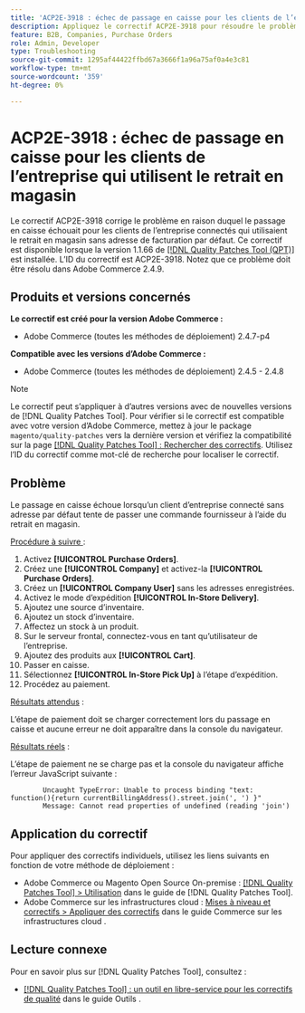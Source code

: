 ```yaml
---
title: 'ACP2E-3918 : échec de passage en caisse pour les clients de l’entreprise qui utilisent le retrait en magasin'
description: Appliquez le correctif ACP2E-3918 pour résoudre le problème d’Adobe Commerce en raison duquel le passage en caisse échoue pour les clients de la société connectés qui utilisent le retrait en magasin sans adresse de facturation par défaut.
feature: B2B, Companies, Purchase Orders
role: Admin, Developer
type: Troubleshooting
source-git-commit: 1295af44422ffbd67a3666f1a96a75af0a4e3c81
workflow-type: tm+mt
source-wordcount: '359'
ht-degree: 0%

---
```



# ACP2E-3918 : échec de passage en caisse pour les clients de l’entreprise qui utilisent le retrait en magasin

Le correctif ACP2E-3918 corrige le problème en raison duquel le passage en caisse échouait pour les clients de l’entreprise connectés qui utilisaient le retrait en magasin sans adresse de facturation par défaut. Ce correctif est disponible lorsque la version 1.1.66 de [[!DNL Quality Patches Tool (QPT)]](/help/tools/quality-patches-tool/quality-patches-tool-to-self-serve-quality-patches.md) est installée. L’ID du correctif est ACP2E-3918. Notez que ce problème doit être résolu dans Adobe Commerce 2.4.9.

## Produits et versions concernés

**Le correctif est créé pour la version Adobe Commerce :**

* Adobe Commerce (toutes les méthodes de déploiement) 2.4.7-p4

**Compatible avec les versions d’Adobe Commerce :**

* Adobe Commerce (toutes les méthodes de déploiement) 2.4.5 - 2.4.8

>[!NOTE]
>
>Le correctif peut s’appliquer à d’autres versions avec de nouvelles versions de [!DNL Quality Patches Tool]. Pour vérifier si le correctif est compatible avec votre version d’Adobe Commerce, mettez à jour le package `magento/quality-patches` vers la dernière version et vérifiez la compatibilité sur la page [[!DNL Quality Patches Tool] : Rechercher des correctifs](https://experienceleague.adobe.com/tools/commerce-quality-patches/index.html?lang=fr). Utilisez l’ID du correctif comme mot-clé de recherche pour localiser le correctif.

## Problème

Le passage en caisse échoue lorsqu’un client d’entreprise connecté sans adresse par défaut tente de passer une commande fournisseur à l’aide du retrait en magasin.

<u>Procédure à suivre </u> :

1. Activez **[!UICONTROL Purchase Orders]**.
1. Créez une **[!UICONTROL Company]** et activez-la **[!UICONTROL Purchase Orders]**.
1. Créez un **[!UICONTROL Company User]** sans les adresses enregistrées.
1. Activez le mode d’expédition **[!UICONTROL In-Store Delivery]**.
1. Ajoutez une source d’inventaire.
1. Ajoutez un stock d’inventaire.
1. Affectez un stock à un produit.
1. Sur le serveur frontal, connectez-vous en tant qu’utilisateur de l’entreprise.
1. Ajoutez des produits aux **[!UICONTROL Cart]**.
1. Passer en caisse.
1. Sélectionnez **[!UICONTROL In-Store Pick Up]** à l’étape d’expédition.
1. Procédez au paiement.

<u>Résultats attendus</u> :

L’étape de paiement doit se charger correctement lors du passage en caisse et aucune erreur ne doit apparaître dans la console du navigateur.

<u>Résultats réels</u> :

L’étape de paiement ne se charge pas et la console du navigateur affiche l’erreur JavaScript suivante :

```
        Uncaught TypeError: Unable to process binding "text: function(){return currentBillingAddress().street.join(', ') }"
        Message: Cannot read properties of undefined (reading 'join')
```

## Application du correctif

Pour appliquer des correctifs individuels, utilisez les liens suivants en fonction de votre méthode de déploiement :

* Adobe Commerce ou Magento Open Source On-premise : [[!DNL Quality Patches Tool] > Utilisation](/help/tools/quality-patches-tool/usage.md) dans le guide de [!DNL Quality Patches Tool].
* Adobe Commerce sur les infrastructures cloud : [Mises à niveau et correctifs > Appliquer des correctifs](https://experienceleague.adobe.com/docs/commerce-cloud-service/user-guide/develop/upgrade/apply-patches.html?lang=fr) dans le guide Commerce sur les infrastructures cloud .

## Lecture connexe

Pour en savoir plus sur [!DNL Quality Patches Tool], consultez :

* [[!DNL Quality Patches Tool] : un outil en libre-service pour les correctifs de qualité](/help/tools/quality-patches-tool/quality-patches-tool-to-self-serve-quality-patches.md) dans le guide Outils .
